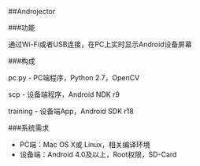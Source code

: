 ##Androjector

###功能

通过Wi-Fi或者USB连接，在PC上实时显示Android设备屏幕

###构成

pc.py - PC端程序，Python 2.7，OpenCV

scp   - 设备端程序，Android NDK r9

training - 设备端App，Android SDK r18

###系统需求

- PC端：Mac OS X或 Linux，相关编译环境
- 设备端：Android 4.0及以上，Root权限，SD-Card
